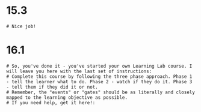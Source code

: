
  # 15.3
    # Nice job!


  # 16.1
    # So, you've done it - you've started your own Learning Lab course. I will leave you here with the last set of instructions:
    # Complete this course by following the three phase approach. Phase 1 - tell the learner what to do. Phase 2 - watch if they do it. Phase 3 - tell them if they did it or not.
    # Remember, the "events" or "gates" should be as literally and closely mapped to the learning objective as possible.
    # If you need help, get it here!: 